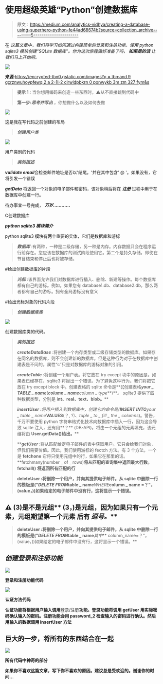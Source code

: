 # 使用超级英雄“Python”创建数据库

> 原文：<https://medium.com/analytics-vidhya/creating-a-database-using-superhero-python-fe44ad68674b?source=collection_archive---------5----------------------->

在 *这篇文章中，我们将学习如何通过构建简单的登录和注册功能，使用 python sqlite3 模块创建“SQLite 数据库”。你为这次旅程做好准备了吗，* ***如果是的话*** *让我们马上开始吧。*

![](img/8841f6ef2476ce63f3b700f03c2b7c0d.png)

**来源**:[https://encrypted-tbn0.gstatic.com/images?q = tbn:and 9 gcrznwuhoypfewq 2 a 2-1I-2 cirwldpbkrn 0 ponwykb 3m zm 327 fym&s](https://encrypted-tbn0.gstatic.com/images?q=tbn:ANd9GcRznWuHOypfEWq2A2-1I-2CIRwldPbkRn0POnWYkB3mZM327FYm&s)

> **提示 1** *:* 当你想用编码来创造一些东西时，⚠️从不直接跳到代码中
> 
> **第一步:*思考并写出*** ，你想做什么以及如何去做

![](img/0ec62cd2a56d7681fef3d2d163bb9ac8.png)

这是我在写代码之前创建的布局

> ***创建用户类***

![](img/1c1bf8ab884bbceda055f1f6bfe8d320.png)

用户类别的代码

> ***类的描述***

***validate email***会检查邮件地址是否以'结尾。'并在其中包含' @ '。如果没有，它将引发一个错误

***getData*** 将返回一个对象的电子邮件和密码，该对象稍后将在 ***注册*** 过程中用于在数据库中创建一行。

待办事宜一号完成， ***万岁…………***

C创建数据库

***python sqlite3 模块简介***

python sqlite3 模块有两个重要的实体，它们是数据库和游标

> ***数据库*** :有两种，一种是二级存储，另一种是内存。内存数据只会在程序运行前存在。您应该在数据库的测试阶段使用它。第二个是持久存储，即使在节目结束和停止后也将被存储。

#给出创建数据库的片段

> ***光标*** :该界面允许我们对数据库进行插入、删除、新建等操作。每个数据库都有自己的游标。例如，如果您有 database1.db、database2.db，那么两者都有自己的游标。拥有全局游标没有意义

#给出光标对象的代码片段

> ***创建数据库类***

![](img/23f204bc55d04a089d5c439b45919a4d.png)

创建数据库类的代码。

> ***类的描述***
> 
> ***createDataBase*** :将创建一个内存类型或二级存储类型的数据库。如果存在同名的数据库，则不会创建新的数据库。但是这种行为对于在数据库中创建表是不同的。属性“c”只是对数据库的游标对象的引用。
> 
> ***createTable*** :将创建一个用户表。将它放在 try except 块中的原因是，如果表已经存在，sqlite3 将抛出一个错误。为了避免这种行为，我们将把它放在 try except block 中。创建表格的 sqlite 命令是**(【创建表格***your _ TABLE _ name***(****column _ name***column _ type***)**。 *sqlite3* 提供了四种数据类型，分别是 **int、real、text、blob。****
> 
> *****insertUser*** :将用户插入到数据库中，创建它的命令是(**INSERT INTO***your _ table _ name***VALUES**(？, ?)、*tuple _ to _ fill _ the _ columns*)。警告，千万不要使用 python 字符串格式化技术向数据库中插入一行，因为这会导致 sqlite 注入，还有用**？** (DB-API)，将由一个元组的元素填充，该元组将由 **User.getData()给出。****
> 
> *****getUser*** :将从匹配给定电子邮件的表中获取用户。它只会给我们对象，但我们需要价值。因此，我们使用游标的 fectch 方法。有 3 个方法，一个是 **fetchone** 它将只使用元组中的行，如果它在那里的话。**fetchmany(number _ of _ rows)**将从匹配的查询集中返回最大行数。 **fetchall()** 将返回所有匹配的行**
> 
> ****deleteUser** :将删除一个用户，并向其提供电子邮件。从 sqlite 中删除一行的模板是("***DELETE FROM***table _ name***WHERE***column _ name =？"，(value，))如果给定的电子邮件中没有行，这将显示一个错误。**

## **⚠️ (3)是**不是元组** (3，)是元组，因为如果只有一个元素，元组期望第一个元素 后有 ***逗号。*****

> ****deleteUser** :将删除一个用户，并向其提供电子邮件。从 sqlite 中删除一行的模板是("***DELETE FROM***table _ name***其中*** column_name=？"，(value，))如果给定的电子邮件中没有行，这将显示一个错误。**

## *****创建登录和注册功能*****

**![](img/1b17deff8fb4485c0c39aaaa5050691c.png)**

**登录和注册功能代码**

**![](img/519ce8cc7a8d68dfabee9d83a0099a1f.png)**

**认证方法代码**

**认证功能将根据用户输入调用**登录/注册**功能。**登录**功能将调用 **getUser** 用实际密码确认输入的密码。**注册**功能会用 password_2 检查输入的密码进行确认。然后用输入的数据调用 **insertUser** 方法**

## **巨大的一步，将所有的东西结合在一起**

**![](img/aec0e4ded30ea466a27ad6cb7b049639.png)**

**所有代码中神奇的部分**

**如果你不喜欢这篇文章，写下你不喜欢的原因。建议总是受欢迎的。谢谢你的时间…**